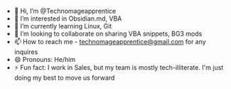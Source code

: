 - 👋 Hi, I’m @Technomageapprentice
- 👀 I’m interested in Obsidian.md, VBA
- 🌱 I’m currently learning Linux, Git
- 💞️ I’m looking to collaborate on sharing VBA snippets, BG3 mods
- 📫 How to reach me - technomageapprentice@gmail.com for any inquires
- 😄 Pronouns: He/him
- ⚡ Fun fact: I work in Sales, but my team is mostly tech-illiterate. I'm just doing my best to move us forward

<!---
Technomageapprentice/Technomageapprentice is a ✨ special ✨ repository because its `README.md` (this file) appears on your GitHub profile.
You can click the Preview link to take a look at your changes.
--->
